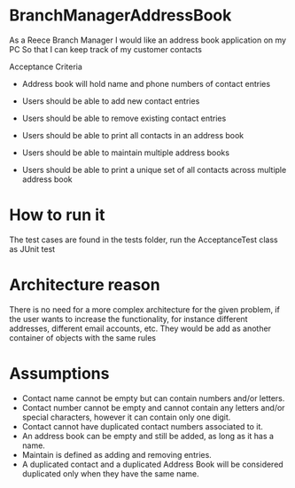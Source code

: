 # BranchManagerAddressBook

As a Reece Branch Manager I would like an address book application on my PC So that I can keep track of my customer contacts

Acceptance Criteria
 - Address book will hold name and phone numbers of contact entries

 - Users should be able to add new contact entries

 - Users should be able to remove existing contact entries

 - Users should be able to print all contacts in an address book

 - Users should be able to maintain multiple address books

 - Users should be able to print a unique set of all contacts across multiple address book
 
# How to run it

The test cases are found in the tests folder, run the AcceptanceTest class as JUnit test

# Architecture reason

There is no need for a more complex architecture for the given problem, if the user wants to increase the functionality, for instance different addresses, 
different email accounts, etc. They would be add as another container of objects with the same rules 

# Assumptions 

 - Contact name cannot be empty but can contain numbers and/or letters.
 - Contact number cannot be empty and cannot contain any letters and/or special characters, however it can contain only one digit.
 - Contact cannot have duplicated contact numbers associated to it.
 - An address book can be empty and still be added, as long as it has a name.
 - Maintain is defined as adding and removing entries.
 - A duplicated contact and a duplicated Address Book will be considered duplicated only when they have the same name.
